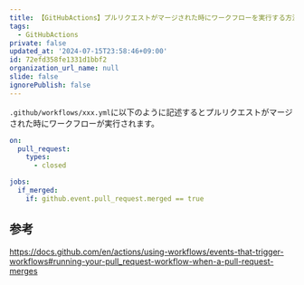 ```yaml
---
title: 【GitHubActions】プルリクエストがマージされた時にワークフローを実行する方法
tags:
  - GitHubActions
private: false
updated_at: '2024-07-15T23:58:46+09:00'
id: 72efd358fe1331d1bbf2
organization_url_name: null
slide: false
ignorePublish: false
---
```

`.github/workflows/xxx.yml`に以下のように記述するとプルリクエストがマージされた時にワークフローが実行されます。

```yml
on:
  pull_request:
    types:
      - closed

jobs:
  if_merged:
    if: github.event.pull_request.merged == true
```

## 参考

https://docs.github.com/en/actions/using-workflows/events-that-trigger-workflows#running-your-pull_request-workflow-when-a-pull-request-merges
